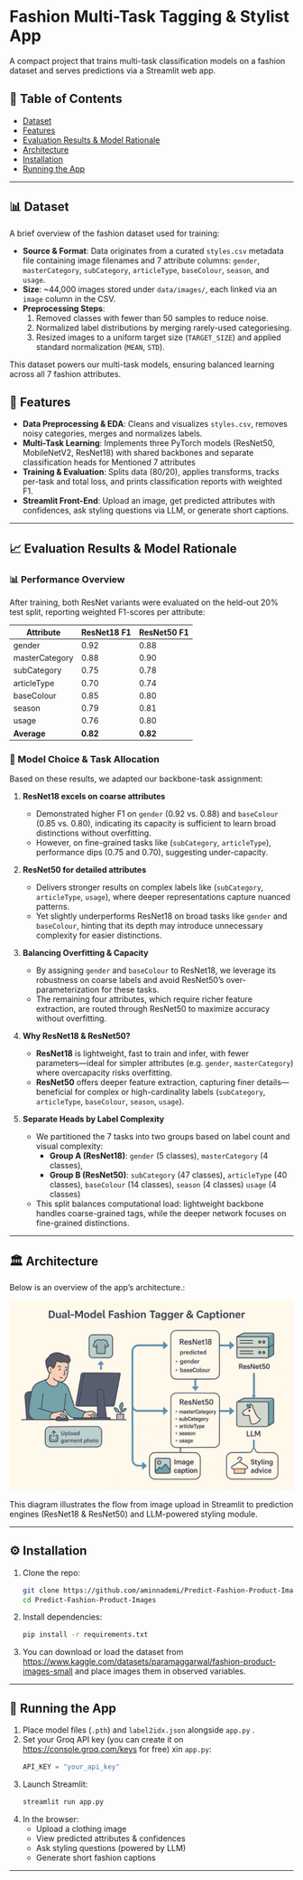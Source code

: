 # Fashion Multi-Task Tagging & Stylist App
A compact project that trains multi-task classification models on a fashion dataset and serves predictions via a Streamlit web app.

## 📖 Table of Contents

- [Dataset](#-dataset)
- [Features](#-features)
- [Evaluation Results & Model Rationale](#-evaluation-results--model-rationale)
- [Architecture](#-architecture)
- [Installation](#-installation)
- [Running the App](#-running-the-app)


---

## 📊 Dataset

A brief overview of the fashion dataset used for training:

- **Source & Format**: Data originates from a curated `styles.csv` metadata file containing image filenames and 7 attribute columns: `gender`, `masterCategory`, `subCategory`, `articleType`, `baseColour`, `season`, and `usage`.
- **Size**: \~44,000 images stored under `data/images/`, each linked via an `image` column in the CSV.
- **Preprocessing Steps**:
  1. Removed classes with fewer than 50 samples to reduce noise.
  2. Normalized label distributions by merging rarely-used categoriesing.
  3. Resized images to a uniform target size (`TARGET_SIZE`) and applied standard normalization (`MEAN`, `STD`).

This dataset powers our multi-task models, ensuring balanced learning across all 7 fashion attributes.

## 🚀 Features

- **Data Preprocessing & EDA**: Cleans and visualizes `styles.csv`, removes noisy categories, merges and normalizes labels.
- **Multi-Task Learning**: Implements three PyTorch models (ResNet50, MobileNetV2, ResNet18) with shared backbones and separate classification heads for Mentioned 7 attributes
- **Training & Evaluation**: Splits data (80/20), applies transforms, tracks per-task and total loss, and prints classification reports with weighted F1.
- **Streamlit Front-End**: Upload an image, get predicted attributes with confidences, ask styling questions via LLM, or generate short captions.

---
## 📈 Evaluation Results & Model Rationale

### 📊 Performance Overview

After training, both ResNet variants were evaluated on the held-out 20% test split, reporting weighted F1-scores per attribute:

| Attribute      | ResNet18 F1 | ResNet50 F1 |
| -------------- | ----------- | ----------- |
| gender         | 0.92        | 0.88        |
| masterCategory | 0.88        | 0.90        |
| subCategory    | 0.75        | 0.78        |
| articleType    | 0.70        | 0.74        |
| baseColour     | 0.85        | 0.80        |
| season         | 0.79        | 0.81        |
| usage          | 0.76        | 0.80        |
| **Average**    | **0.82**    | **0.82**    |

### 🧠 Model Choice & Task Allocation

Based on these results, we adapted our backbone-task assignment:

1. **ResNet18 excels on coarse attributes**

   - Demonstrated higher F1 on `gender` (0.92 vs. 0.88) and `baseColour` (0.85 vs. 0.80), indicating its capacity is sufficient to learn broad distinctions without overfitting.
   - However, on fine-grained tasks like (`subCategory`, `articleType`), performance dips (0.75 and 0.70), suggesting under-capacity.

2. **ResNet50 for detailed attributes**

   - Delivers stronger results on complex labels like (`subCategory`, `articleType`, `usage`), where deeper representations capture nuanced patterns.
   - Yet slightly underperforms ResNet18 on broad tasks like `gender` and `baseColour`, hinting that its depth may introduce unnecessary complexity for easier distinctions.

3. **Balancing Overfitting & Capacity**

   - By assigning `gender` and `baseColour` to ResNet18, we leverage its robustness on coarse labels and avoid ResNet50’s over-parameterization for these tasks.
   - The remaining four attributes, which require richer feature extraction, are routed through ResNet50 to maximize accuracy without overfitting.

4. **Why ResNet18 & ResNet50?**

   - **ResNet18** is lightweight, fast to train and infer, with fewer parameters—ideal for simpler attributes (e.g. `gender`, `masterCategory`) where overcapacity risks overfitting.
   - **ResNet50** offers deeper feature extraction, capturing finer details—beneficial for complex or high-cardinality labels (`subCategory`, `articleType`, `baseColour`, `season`, `usage`).

5. **Separate Heads by Label Complexity**

   - We partitioned the 7 tasks into two groups based on label count and visual complexity:
     - **Group A (ResNet18)**: `gender` (5 classes), `masterCategory` (4 classes),
     - **Group B (ResNet50)**: `subCategory` (47 classes), `articleType` (40 classes), `baseColour` (14 classes), `season` (4 classes) `usage` (4 classes)
   - This split balances computational load: lightweight backbone handles coarse-grained tags, while the deeper network focuses on fine-grained distinctions.

---

## 🏛️ Architecture

Below is an overview of the app’s architecture.:

![App Architecture](app/architecture.jpg)

This diagram illustrates the flow from image upload in Streamlit to prediction engines (ResNet18 & ResNet50) and LLM-powered styling module.

---

## ⚙️ Installation

1. Clone the repo:
   ```bash
   git clone https://github.com/aminnademi/Predict-Fashion-Product-Images.git
   cd Predict-Fashion-Product-Images
   ```
2. Install dependencies:
   ```bash
   pip install -r requirements.txt
   ```
3. You can download or load the dataset from  https://www.kaggle.com/datasets/paramaggarwal/fashion-product-images-small and place images them in observed variables.

---

## 🚀 Running the App

1. Place model files (`.pth`) and `label2idx.json` alongside `app.py` .
2. Set your Groq API key (you can create it on https://console.groq.com/keys for free) xin `app.py`:
   ```python
   API_KEY = "your_api_key"
   ```
3. Launch Streamlit:
   ```bash
   streamlit run app.py
   ```
4. In the browser:
   - Upload a clothing image
   - View predicted attributes & confidences
   - Ask styling questions (powered by LLM)
   - Generate short fashion captions

---